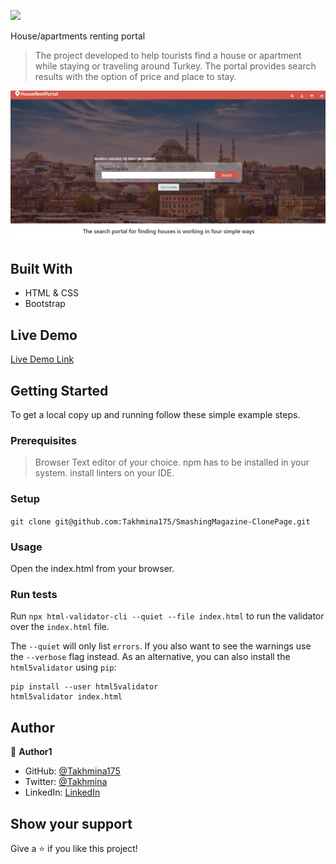 ![](https://img.shields.io/badge/Microverse-blueviolet)

House/apartments renting portal

> The project developed to help tourists find a house or apartment while staying or traveling around Turkey. The portal provides search results with the option of price and place to stay. 

![screenshot](./images/screenshot.png)



## Built With

- HTML & CSS
- Bootstrap


## Live Demo

[Live Demo Link](https://www.loom.com/share/6da1b3fa37bb4595b8c9c1f4bd9cd6a2)


## Getting Started

To get a local copy up and running follow these simple example steps.

### Prerequisites
> Browser
> Text editor of your choice.
> npm has to be installed in your system.
> install linters on your IDE.

### Setup
 `git clone git@github.com:Takhmina175/SmashingMagazine-ClonePage.git`

### Usage
 Open the index.html from your browser.

### Run tests
Run `npx html-validator-cli --quiet --file index.html` to run the validator over the `index.html` file.

The `--quiet` will only list `errors`. If you also want to see the warnings use the `--verbose` flag instead.
As an alternative, you can also install the `html5validator` using `pip`:

```
pip install --user html5validator
html5validator index.html
```



## Author

👤 **Author1**

- GitHub: [@Takhmina175](https://github.com/Takhmina175)
- Twitter: [@Takhmina](https://twitter.com/Takhmin73630110)
- LinkedIn: [LinkedIn](https://www.linkedin.com/in/takhmina-makhkamova-7628136b/)


## Show your support

Give a ⭐️ if you like this project!


